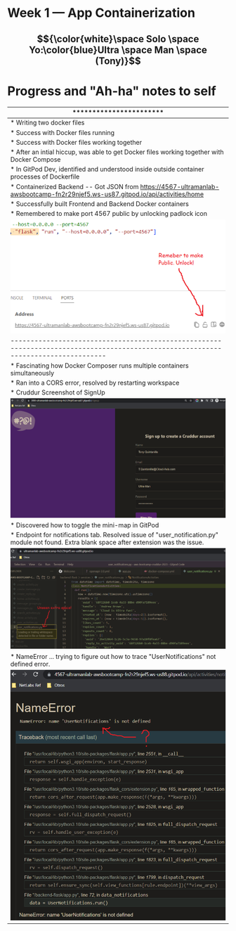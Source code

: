 # Week 1 — App Containerization

## $${\color{white}\space Solo \space Yo:\color{blue}Ultra \space Man \space (Tony)}$$ 


# Progress and "Ah-ha" notes to self
| *********************** |
| --- | 
| * Writing two docker files |
| * Success with Docker files running |
| * Success with Docker files working together |
| * After an intial hiccup, was able to get Docker files working together with Docker Compose |
| * In GitPod Dev, identified and understood inside outside container processes of Dockerfile |
| * Containerized Backend -- Got JSON from https://4567-ultramanlab-awsbootcamp-fn2r29njef5.ws-us87.gitpod.io/api/activities/home |
| * Successfully built Frontend and Backend Docker containers |
| * Remembered to make port 4567 public by unlocking padlock icon |
| ![Port Screenshot](../_docs/assets/week1/UnlockPort.png) |
| ---------------------------------------------------------------------------------------------------------------------------------- | 
| * Fascinating how Docker Composer runs multiple containers simultaneously |
| * Ran into a CORS error, resolved by restarting workspace |
| * Cruddur Screenshot of SignUp |
| ![Crudder SignUp Screenshot](../_docs/assets/week1/CruddarSignUp.png) |
| * Discovered how to toggle the mini-map in GitPod |
| * Endpoint for notifications tab. Resolved issue of "user_notification.py" module not found. Extra blank space after extension was the issue. |
| ![Crudder SignUp Screenshot](../_docs/assets/week1/EndpointNotification1.png) |
| * NameError ... trying to figure out how to trace "UserNotifications" not defined error. |
| ![Crudder SignUp Screenshot](../_docs/assets/week1/NameError.png) |
